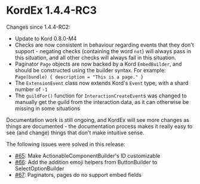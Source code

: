 # KordEx 1.4.4-RC3

Changes since 1.4.4-RC2:

* Update to Kord 0.8.0-M4
* Checks are now consistent in behaviour regarding events that they don't support - negating checks (containing the word `not`) will always pass in this situation, and all other checks will always fail in this situation.
* Paginator `Page` objects are now backed by a Kord `EmbedBuilder`, and should be constructed using the builder syntax. For example: `Page(bundle) { description = "This is a page." }`
* The `ExtensionEvent` class now extends Kord's `Event` type, with a shard number of `-1`
* The `guildFor()` function for `InteractionCreateEvent`s was changed to manually get the guild from the interaction data, as it can otherwise be missing in some situations

Documentation work is still ongoing, and KordEx will see more changes as things are documented - the documentation process makes it really easy to see (and change) things that don't make intuitive sense.

The following issues were solved in this release:

* [#65](https://github.com/Kord-Extensions/kord-extensions/issues/65): Make ActionableComponentBuilder's ID customizable
* [#66](https://github.com/Kord-Extensions/kord-extensions/issues/66): Add the addition emoji helpers from ButtonBuilder to SelectOptionBuilder
* [#67](https://github.com/Kord-Extensions/kord-extensions/issues/67): Paginators, pages do no support embed fields
